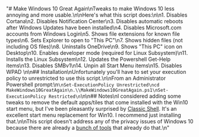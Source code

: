 "# Make Windows 10 Great Again\nTweaks to make Windows 10 less annoying and more usable.\n\nHere's what this script does:\n\n1. Disables Cortana\n2. Disables Notification Center\n3. Disables automatic reboots after Windows Updates have been installed\n4. Disables Microsoft.com accounts from Windows Login\n5. Shows file extensions for known file types\n6. Sets Explorer to open to \"This PC\"\n7. Shows hidden files (not including OS files)\n8. Uninstalls OneDrive\n9. Shows \"This PC\" icon on Desktop\n10. Enables developer mode (required for Linux Subsystem)\n11. Installs the Linux Subsystem\n12. Updates the Powershell Get-Help items\n13. Disables SMBv1\n14. Unpin all Start Menu items\n15. Disables WPAD \n\n## Installation\nUnfortunately you'll have to set your execution policy to unrestricted to use this script.\n\nFrom an Administrator Powershell prompt:\n```\nSet-ExecutionPolicy Unrestricted\ncd MakeWindows10GreatAgain\n.\\MakeWindows10GreatAgain.ps1\nSet-ExecutionPolicy Restricted\n```\n\n## Notes\nI considered adding some tweaks to remove the default apps/tiles that come installed with the Win10 start menu, but I've been pleasantly surprised by [Classic Shell](http://classicshell.net/). It's an excellent start menu replacement for Win10. I recommend just installing that.\n\nThis script doesn't address any of the privacy issues of Windows 10 because there are already a [bunch of tools](http://www.ghacks.net/2015/08/14/comparison-of-windows-10-privacy-tools/) that already do that.\n"